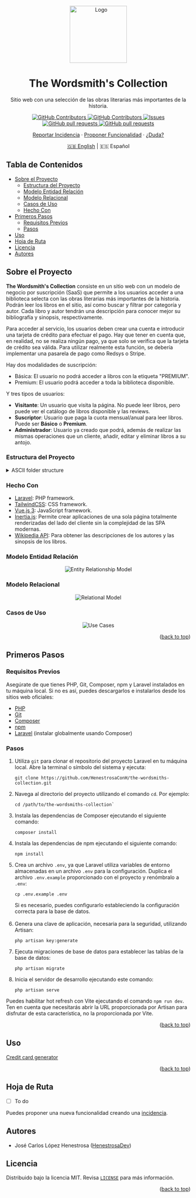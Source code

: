 <div id="top"></div>

<!-- PROJECT SHIELDS -->
<!--
*** I am using markdown "reference style" links for readability.
*** Reference links are enclosed in brackets [ ] instead of parentheses ( ).
*** See the bottom of this document for the declaration of the reference variables
*** for contributors-url, forks-url, etc. This is an optional, concise syntax you may use.
*** https://www.markdownguide.org/basic-syntax/#reference-style-links
-->

<!-- PROJECT LOGO -->
<br />
<div align="center">
	<img src="https://github.com/HenestrosaDev/the-wordsmiths-collection/blob/main/public/favicon.svg" alt="Logo" width="156" height="156">
	<h1 align="center">The Wordsmith's Collection</h1>
	<p align="center">Sitio web con una selección de las obras literarias más importantes de la historia.</p>
	<p>
		<a href="https://github.com/HenestrosaConH/the-wordsmiths-collection/stargazers">
			<img alt="GitHub Contributors" src="https://img.shields.io/github/stars/HenestrosaConH/the-wordsmiths-collection" />
		</a>
		<a href="https://github.com/HenestrosaConH/the-wordsmiths-collection/graphs/contributors">
			<img alt="GitHub Contributors" src="https://img.shields.io/github/contributors/HenestrosaConH/the-wordsmiths-collection" />
		</a>
		<a href="https://github.com/HenestrosaConH/the-wordsmiths-collection/issues">
			<img alt="Issues" src="https://img.shields.io/github/issues/HenestrosaConH/the-wordsmiths-collection" />
		</a>
		<a href="https://github.com/HenestrosaConH/the-wordsmiths-collection/pulls">
			<img alt="GitHub pull requests" src="https://img.shields.io/github/issues-pr/HenestrosaConH/the-wordsmiths-collection" />
		</a>
		<a href="https://github.com/HenestrosaConH/the-wordsmiths-collection/blob/main/LICENSE">
			<img alt="GitHub pull requests" src="https://img.shields.io/github/license/HenestrosaConH/the-wordsmiths-collection" />
		</a>
	</p>
	<p>
		<a href="https://github.com/HenestrosaConH/the-wordsmiths-collection/issues/new/choose">Reportar Incidencia</a> · <a href="https://github.com/HenestrosaConH/the-wordsmiths-collection/issues/new/choose">Proponer Funcionalidad</a> · <a href="https://github.com/HenestrosaConH/the-wordsmiths-collection/discussions">¿Duda?</a>
	</p>
	<p>
		<a href="https://github.com/HenestrosaDev/the-wordsmiths-collection/blob/main/README.md/">🇬🇧 English</a> | 🇪🇸 Español
	</p>
</div>

<!-- TABLA DE CONTENIDOS -->

## Tabla de Contenidos

- [Sobre el Proyecto](#sobre-el-proyecto)
  - [Estructura del Proyecto](#estructura-del-proyecto)
  - [Modelo Entidad Relación](#modelo-entidad-relación)
  - [Modelo Relacional](#modelo-relacional)
  - [Casos de Uso](#casos-de-uso)
  - [Hecho Con](#hecho-con)
- [Primeros Pasos](#primeros-pasos)
  - [Requisitos Previos](#requisitos-previos) 
  - [Pasos](#pasos)
- [Uso](#uso)
- [Hoja de Ruta](#hoja-de-ruta)
- [Licencia](#licencia)
- [Autores](#autores)

<!-- SOBRE EL PROYECTO -->

## Sobre el Proyecto

**The Wordsmith's Collection** consiste en un sitio web con un modelo de negocio por suscripción (SaaS) que permite a los usuarios acceder a una biblioteca selecta con las obras literarias más importantes de la historia. Podrán leer los libros en el sitio, así como buscar y filtrar por categoría y autor. Cada libro y autor tendrán una descripción para conocer mejor su bibliografía y sinopsis, respectivamente.

Para acceder al servicio, los usuarios deben crear una cuenta e introducir una tarjeta de crédito para efectuar el pago. Hay que tener en cuenta que, en realidad, no se realiza ningún pago, ya que solo se verifica que la tarjeta de crédito sea válida. Para utilizar realmente esta función, se debería implementar una pasarela de pago como Redsys o Stripe.

Hay dos modalidades de suscripción:
- Básica: El usuario no podrá acceder a libros con la etiqueta "PREMIUM".
- Premium: El usuario podrá acceder a toda la biblioteca disponible.

Y tres tipos de usuarios:
- **Visitante**: Un usuario que visita la página. No puede leer libros, pero puede ver el catálogo de libros disponible y las reviews.
- **Suscriptor**: Usuario que paga la cuota mensual/anual para leer libros. Puede ser **Básico** o **Premium**.
- **Administrador**: Usuario ya creado que podrá, además de realizar las mismas operaciones que un cliente, añadir, editar y eliminar libros a su antojo.

<!-- ESTRUCTURA DEL PROYECTO -->

### Estructura del Proyecto

<details>
  <summary>ASCII folder structure</summary>

```
│   .editorconfig
│   .env.example
│   .gitattributes
│   .gitignore
│   artisan
│   composer.json
│   composer.lock
│   LICENSE
│   package-lock.json
│   package.json
│   phpunit.xml
│   README.md
│   tailwind.config.js
│   vite.config.js
│
├───app
│   ├───Console
│   │       Kernel.php
│   │
│   ├───Exceptions
│   │       Handler.php
│   │
│   ├───Http
│   │   │   Kernel.php
│   │   │
│   │   ├───Controllers
│   │   │       Controller.php
│   │   │
│   │   └───Middleware
│   │           Authenticate.php
│   │           EncryptCookies.php
│   │           PreventRequestsDuringMaintenance.php
│   │           RedirectlfAuthenticated.php
│   │           TrimStrings.php
│   │           TrustHosts.php
│   │           TrustProxies.php
│   │           ValidateSignature.php
│   │           VerifyCsrfToken.php
│   │
│   ├───Models
│   │       User.php
│   │
│   └───Providers
│           AppServiceProvider.php
│           AuthServiceProvider.php
│           BroadcastServiceProvider.php
│           EventServiceProvider.php
│           RouteServiceProvider.php
│
├───bootstrap
│   │   app.php
│   │   
│   └───cache
│           .gitignore
│
├───config
│       app.php
│       auth.php
│       broadcasting.php
│       cache.php
│       cors.php
│       database.php
│       filesystems.php
│       hashing.php
│       logging.php
│       mail.php
│       queue.php
│       sanctum.php
│       services.php
│       sessions.php
│       view.php
│   
├───databases
│   │   .gitignore
│   │   
│   ├───factories
│   │       UserFactory.php
│   │
│   ├───migrations
│   │       2014_10_12_000000_create_users_table.php
│   │       2014_10_12_100000_create_password_reset_tokens_table.php
│   │       2019_08_19_000000_create_failed_jobs_table.php
│   │       2019_12_14_000001_create_personal_access_tokens_table.php
│   │
│   └───seeders
│           DatabaseSeeder.php
│
├───public
│       .htaccess
│       favicon.svg
│       index.php
│       robots.php
│
├───resources
│   ├───css
│   │       app.css
│   │
│   ├───js
│   │       app.css
│   │       bootstrap.css
│   │
│   └───views
│           welcome.blade.php
│
├───routes
│       api.php
│       channels.php
│       console.php
│       web.php
│
├───storage
│   ├───app
│   │   │   .gitignore
│   │   │
│   │   └───public
│   │           .gitignore
│   │
│   ├───framework
│   │   │   .gitignore
│   │   │
│   │   ├───cache
│   │   │   │   .gitignore
│   │   │   │
|   │   │   └───data
|   │   │           .gitignore
│   │   │
│   │   ├───sessions
|   │   │       .gitignore
│   │   │
│   │   ├───testing
|   │   │       .gitignore
│   │   │
│   │   └───views
│   │           .gitignore
│   │
│   └───logs
│           welcome.blade.php
│
└───tests
    │   CreatesApplication.php
    │   TestCase.php
    │
    ├───Feature
    │       ExampleTest.php
    │
    └───Unit
            ExampleTest.php
```
</details>

<!-- Hecho Con -->

### Hecho Con

- [Laravel](https://github.com/laravel/laravel): PHP framework.
- [TailwindCSS](https://tailwindcss.com/docs/guides/laravel): CSS framework.
- [Vue.js 3](https://vuejs.org/): JavaScript framework.
- [Inertia.js](https://inertiajs.com/): Permite crear aplicaciones de una sola página totalmente renderizadas del lado del cliente sin la complejidad de las SPA modernas.
- [Wikipedia API](https://en.wikipedia.org/api/rest_v1/#): Para obtener las descripciones de los autores y las sinopsis de los libros.

<!-- MODELO ENTIDAD RELACIÓN -->

### Modelo Entidad Relación

<div align="center">
	<picture>
		<source 
			srcset="https://github.com/HenestrosaDev/the-wordsmiths-collection/blob/main/docs/es/light/entity-relationship-diagram.svg"
			media="(prefers-color-scheme: light)"
		/>
		<source 
			srcset="https://github.com/HenestrosaDev/the-wordsmiths-collection/blob/main/docs/es/dark/entity-relationship-diagram.svg"
			media="(prefers-color-scheme: dark)"
		/>
		<img 
			src="https://github.com/HenestrosaDev/the-wordsmiths-collection/blob/main/docs/es/light/entity-relationship-diagram.svg"
			alt="Entity Relationship Model"
		>
	</picture>
</div>
<!-- MODELO RELACIONAL -->

### Modelo Relacional

<div align="center">
	<picture>
		<source 
			srcset="https://github.com/HenestrosaDev/the-wordsmiths-collection/blob/main/docs/common/light/relational-model.png"
			media="(prefers-color-scheme: light)"
		/>
		<source 
			srcset="https://github.com/HenestrosaDev/the-wordsmiths-collection/blob/main/docs/common/dark/relational-model.png"
			media="(prefers-color-scheme: dark)"
		/>
		<img 
			src="https://github.com/HenestrosaDev/the-wordsmiths-collection/blob/main/docs/common/light/relational-model.png"
			alt="Relational Model"
		>
	</picture>
</div>

<!-- CASOS DE USO -->

### Casos de Uso

<div align="center">
	<picture>
		<source 
			srcset="https://github.com/HenestrosaDev/the-wordsmiths-collection/blob/main/docs/es/light/use-cases.png"
			media="(prefers-color-scheme: light)"
		/>
		<source 
			srcset="https://github.com/HenestrosaDev/the-wordsmiths-collection/blob/main/docs/es/dark/use-cases.png"
			media="(prefers-color-scheme: dark)"
		/>
		<img 
			src="https://github.com/HenestrosaDev/the-wordsmiths-collection/blob/main/docs/es/light/use-cases.png"
			alt="Use Cases"
		>
	</picture>
</div>

<p align="right">(<a href="#top">back to top</a>)</p>

<!-- PRIMEROS PASOS -->

## Primeros Pasos

### Requisitos Previos

Asegúrate de que tienes PHP, Git, Composer, npm y Laravel instalados en tu máquina local. Si no es así, puedes descargarlos e instalarlos desde los sitios web oficiales:
- [PHP](https://www.php.net/downloads.php)
- [Git](https://git-scm.com/downloads)
- [Composer](https://getcomposer.org/download/)
- [npm](https://www.npmjs.com/package/download)
- [Laravel](https://laravel.com/docs/9.x/installation) (instalar globalmente usando Composer)

### Pasos

1. Utiliza `git` para clonar el repositorio del proyecto Laravel en tu máquina local. Abre la terminal o símbolo del sistema y ejecuta:
	```shell
	git clone https://github.com/HenestrosaConH/the-wordsmiths-collection.git
	```
2. Navega al directorio del proyecto utilizando el comando `cd`. Por ejemplo:
	```shell
	cd /path/to/the-wordsmiths-collection`
	```
3. Instala las dependencias de Composer ejecutando el siguiente comando:
	```shell
	composer install
	```
3. Instala las dependencias de npm ejecutando el siguiente comando:
	```shell
	npm install
	```
4. Crea un archivo `.env`, ya que Laravel utiliza variables de entorno almacenadas en un archivo `.env` para la configuración. Duplica el archivo `.env.example` proporcionado con el proyecto y renómbralo a `.env`:
	```shell
	cp .env.example .env
	```
	Si es necesario, puedes configurarlo estableciendo la configuración correcta para la base de datos.<br>
	<br>
5. Genera una clave de aplicación, necesaria para la seguridad, utilizando Artisan:
	```shell
	php artisan key:generate
	```
6. Ejecuta migraciones de base de datos para establecer las tablas de la base de datos:
	```shell
	php artisan migrate
	```
7. Inicia el servidor de desarrollo ejecutando este comando:
	```shell
	php artisan serve
	```

Puedes habilitar hot refresh con Vite ejecutando el comando `npm run dev`. Ten en cuenta que necesitarás abrir la URL proporcionada por Artisan para disfrutar de esta característica, no la proporcionada por Vite.

<p align="right">(<a href="#top">back to top</a>)</p>

<!-- USO -->

## Uso

[Credit card generator](https://www.creditcardvalidator.org/generator)

<p align="right">(<a href="#top">back to top</a>)</p>

<!-- HOJA DE RUTA -->

## Hoja de Ruta

- [ ] To do

Puedes proponer una nueva funcionalidad creando una [incidencia](https://github.com/HenestrosaConH/the-wordsmiths-collection/new/choose).

<!-- AUTORES -->

## Autores

- José Carlos López Henestrosa ([HenestrosaDev](https://github.com/HenestrosaDev))

<!-- LICENCIA -->

## Licencia

Distribuido bajo la licencia MIT. Revisa [`LICENSE`](https://github.com/HenestrosaConH/the-wordsmiths-collection/blob/main/.github/LICENSE) para más información.

<p align="right">(<a href="#top">back to top</a>)</p>

